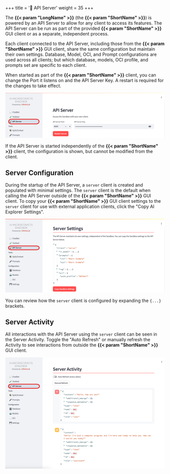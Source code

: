 +++
title = '📡 API Server'
weight = 35
+++
<!--
Copyright (c) 2024, 2025, Oracle and/or its affiliates.
Licensed under the Universal Permissive License v1.0 as shown at http://oss.oracle.com/licenses/upl.
-->

The **{{< param "LongName" >}}** (the **{{< param "ShortName" >}}**) is powered by an API Server to allow for any client to access its features.  The API Server can be run as part of the provided **{{< param "ShortName" >}}** GUI client or as a separate, independent process.  

Each client connected to the API Server, including those from the **{{< param "ShortName" >}}** GUI client, share the same configuration but maintain their own settings.  Database, Model, OCI, and Prompt configurations are used across all clients; but which database, models, OCI profile, and prompts set are specific to each client.

When started as part of the **{{< param "ShortName" >}}** client, you can change the Port it listens on and the API Server Key.  A restart is required for the changes to take effect.

![Server Configuration](images/api_server_config.png)

If the API Server is started independently of the **{{< param "ShortName" >}}** client, the configuration is shown, but cannot be modified from the client.

## Server Configuration

During the startup of the API Server, a `server` client is created and populated with minimal settings.  The `server` client is the default when calling the API Server outside of the **{{< param "ShortName" >}}** GUI client.  To copy your **{{< param "ShortName" >}}** GUI client settings to the `server` client for use with external application clients, click the "Copy AI Explorer Settings".  

![Server Settings](images/api_server_settings.png)

You can review how the `server` client is configured by expanding the `{...}` brackets.

## Server Activity

All interactions with the API Server using the `server` client can be seen in the Server Activity.  Toggle the "Auto Refresh" or manually refresh the Activity to see interactions from outside the **{{< param "ShortName" >}}** GUI client.

![Server Settings](images/api_server_activity.png)